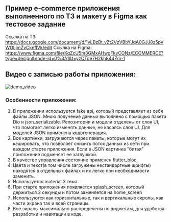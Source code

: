 ## Пример e-commerce приложения выполненного по ТЗ и макету в Figma как тестовое задание

Ссылка на ТЗ: https://docs.google.com/document/d/1vLBzBt_vZt2VzVBbYJqA0GJJ8z5pVWOLjmZvCknflVk/edit
Ссылка на Figma: https://www.figma.com/file/KqZcU5m3GMxAHwgFkvCONz/ECOMMERCE?type=design&node-id=0%3A1&t=yzQTde7H2kh844Zm-1

## Видео с записью работы приложения:
![demo_video](https://user-images.githubusercontent.com/110323186/237059229-cc539159-2cf1-4fcb-b1bd-a32d23eec0cd.gif)

### Особенности приложения:
1. В приложении используется fake api, который представляет из себя файлы JSON. Мною получение данных выполнено с помощью пакета Dio и json_serializable. Репозитории и модели отделены от слоя UI, что помогает легко изменять данные, не касаясь слоя UI. Для моделей JSON применена кодогенерация.
2. Все картинки, загружаются через пакеты, которые могут их кэшировать, что позволяет снизить поток данных из сети при каждом старте приложения. Если в JSON картинка "битая" приложение подменяет ее заглушкой.
3. В качестве управления состояние применен flutter_bloc.
4. Цвета и текст(в том числе загружены нестандартные шрифты) находятся в отдельных файлах и их легко при необходимости заменить.
5. Используется material 3 тема.
6. При старте приложения появляется splash_screen, который держиться 2 секунды и потом заменяется на home_screen
7. Используются как горизонтальные, так и вертикальные скролы, как части экрана так и всей страницы.
8. Все экраны максимально распределены по виджетам, для удобства разработки и навигации в коде.
